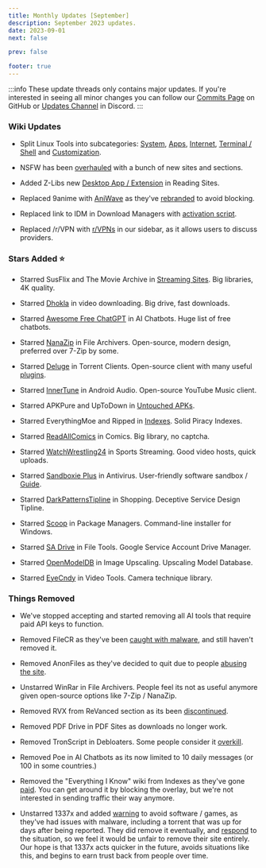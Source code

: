 ```yaml
---
title: Monthly Updates [September]
description: September 2023 updates.
date: 2023-09-01
next: false

prev: false

footer: true
---
```


<Post authors="nbats"/>

:::info
These update threads only contains major updates. If you're interested
in seeing all minor changes you can follow our
[Commits Page](https://github.com/fmhy/FMHYedit/commits/main) on GitHub or
[Updates Channel](https://redd.it/17f8msf) in Discord.
:::

### Wiki Updates

- Split Linux Tools into subcategories: [System](/linux-macos/#linux-system),
  [Apps](/linux-macos/#linux-apps), [Internet](/linux-macos/#linux-internet),
  [Terminal / Shell](/linux-macos/#terminal--shell) and
  [Customization](/linux-macos/#customization).

- NSFW has been [overhauled](/nsfwpiracy/) with a bunch of new sites and
  sections.

- Added Z-Libs new [Desktop App / Extension](/reading/#reading-sites)
  in Reading Sites.

- Replaced 9anime with [AniWave](/video/#anime-streaming) as they've
  [rebranded](https://torrentfreak.com/9anime-rebrands-to-aniwave-citing-legal-troubles-230802/)
  to avoid blocking.

- Replaced link to IDM in Download Managers with
  [activation script](/storage/#file-download-managers).

- Replaced /r/VPN with [r/VPNs](https://www.reddit.com/r/vpns/) in our sidebar,
  as it allows users to discuss providers.

### Stars Added ⭐

- Starred SusFlix and The Movie Archive in
  [Streaming Sites](/video/#multi-server). Big libraries, 4K quality.

- Starred [Dhokla](/video/#drives--directories) in video downloading.
  Big drive, fast downloads.

- Starred
  [Awesome Free ChatGPT](https://github.com/LiLittleCat/awesome-free-chatgpt/blob/main/README_en.md)
  in AI Chatbots. Huge list of free chatbots.

- Starred [NanaZip](/storage/#compression-programs) in File Archivers.
  Open-source, modern design, preferred over 7-Zip by some.

- Starred [Deluge](/torrenting/#torrent-clients) in Torrent Clients.
  Open-source client with many useful
  [plugins](https://dev.deluge-torrent.org/wiki/Plugins).

- Starred [InnerTune](/mobile/#android-audio) in Android Audio.
  Open-source YouTube Music client.

- Starred APKPure and UpToDown in
  [Untouched APKs](/mobile/#untouched-apks).

- Starred EverythingMoe and Ripped in [Indexes](/misc/#indexes). Solid
  Piracy Indexes.

- Starred [ReadAllComics](/reading/#comic-sites) in Comics. Big
  library, no captcha.

- Starred [WatchWrestling24](/video/#sports-streaming) in Sports
  Streaming. Good video hosts, quick uploads.

- Starred [Sandboxie Plus](/privacy/#antivirus) in Antivirus.
  User-friendly software sandbox / [Guide](https://rentry.co/sandboxie-guide).

- Starred [DarkPatternsTipline](/misc/#shopping) in Shopping. Deceptive
  Service Design Tipline.

- Starred [Scoop](/storage/#package-managers) in Package Managers. Command-line
  installer for Windows.

- Starred [SA Drive](/toolsguide/#file-tools) in File Tools. Google Service
  Account Drive Manager.

- Starred [OpenModelDB](/storage/#image-upscalers) in Image Upscaling. Upscaling
  Model Database.

- Starred [EyeCndy](/toolsguide/#video-tools) in Video Tools. Camera technique
  library.

### Things Removed

- We've stopped accepting and started removing all AI tools that require paid
  API keys to function.

- Removed FileCR as they've been
  [caught with malware](https://rentry.co/filecr_malware), and still haven't
  removed it.

- Removed AnonFiles as they've decided to quit due to people
  [abusing the site](https://i.imgur.com/lXoEqAV.png).

- Unstarred WinRar in File Archivers. People feel its not as useful anymore
  given open-source options like 7-Zip / NanaZip.

- Removed RVX from ReVanced section as its been
  [discontinued](https://github.com/inotia00/revanced-documentation/wiki/Announcement).

- Removed PDF Drive in PDF Sites as downloads no longer work.

- Removed TronScript in Debloaters. Some people consider it
  [overkill](https://i.imgur.com/K5hf5Bu.png).

- Removed Poe in AI Chatbots as its now limited to 10 daily messages (or 100 in
  some countries.)

- Removed the "Everything I Know" wiki from Indexes as they've gone
  [paid](https://i.imgur.com/ig8jPGL.jpg). You can get around it by blocking the
  overlay, but we're not interested in sending traffic their way anymore.

- Unstarred 1337x and added [warning](https://pastebin.com/Rc9MYMZ7) to avoid
  software / games, as they've had issues with malware, including a torrent that
  was up for days after being reported. They did remove it eventually, and
  [respond](https://i.imgur.com/ij4CXIm.png) to the situation, so we feel it
  would be unfair to remove their site entirely. Our hope is that 1337x acts
  quicker in the future, avoids situations like this, and begins to earn trust
  back from people over time.
